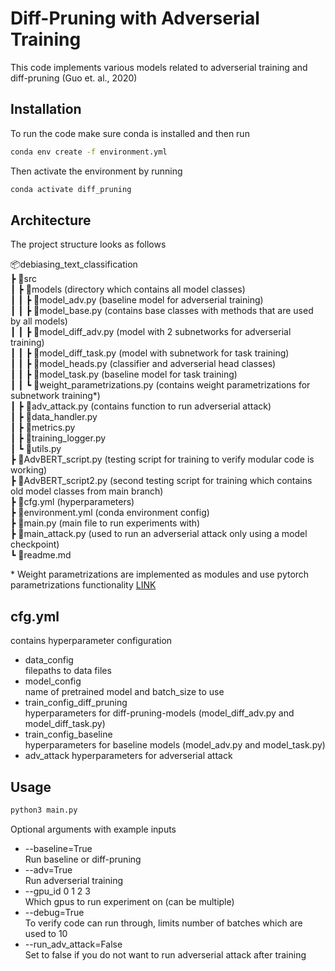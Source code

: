 # Diff-Pruning with Adverserial Training

This code implements various models related to adverserial training and diff-pruning (Guo et. al., 2020)

## Installation

To run the code make sure conda is installed and then run

```bash
conda env create -f environment.yml
```

Then activate the environment by running

```bash
conda activate diff_pruning
```

## Architecture

The project structure looks as follows

📦debiasing_text_classification \
 ┣ 📂src \
 ┃ ┣ 📂models (directory which contains all model classes)\
 ┃ ┃ ┣ 📜model_adv.py (baseline model for adverserial training) \
 ┃ ┃ ┣ 📜model_base.py (contains base classes with methods that are used by all models) \
 ┃ ┃ ┣ 📜model_diff_adv.py (model with 2 subnetworks for adverserial training) \
 ┃ ┃ ┣ 📜model_diff_task.py (model with subnetwork for task training) \
 ┃ ┃ ┣ 📜model_heads.py (classifier and adverserial head classes) \
 ┃ ┃ ┣ 📜model_task.py (baseline model for task training) \
 ┃ ┃ ┗ 📜weight_parametrizations.py (contains weight parametrizations for subnetwork training*) \
 ┃ ┣ 📜adv_attack.py (contains function to run adverserial attack) \
 ┃ ┣ 📜data_handler.py \
 ┃ ┣ 📜metrics.py \
 ┃ ┣ 📜training_logger.py \
 ┃ ┗ 📜utils.py \
 ┣ 📜AdvBERT_script.py (testing script for training to verify modular code is working)\
 ┣ 📜AdvBERT_script2.py (second testing script for training which contains old model classes from main branch)\
 ┣ 📜cfg.yml (hyperparameters)\
 ┣ 📜environment.yml (conda environment config)\
 ┣ 📜main.py (main file to run experiments with)\
 ┣ 📜main_attack.py (used to run an adverserial attack only using a model checkpoint)\
 ┗ 📜readme.md

\* Weight parametrizations are implemented as modules and use pytorch parametrizations functionality [LINK](https://pytorch.org/tutorials/intermediate/parametrizations.html)

## cfg.yml

contains hyperparameter configuration

* data_config \
filepaths to data files
* model_config \
name of pretrained model and batch_size to use
* train_config_diff_pruning \
hyperparameters for diff-pruning-models (model_diff_adv.py and model_diff_task.py)
* train_config_baseline \
hyperparameters for baseline models (model_adv.py and model_task.py)
* adv_attack
hyperparameters for adverserial attack

## Usage

```bash
python3 main.py
```

Optional arguments with example inputs

* --baseline=True \
Run baseline or diff-pruning
* --adv=True \
Run adverserial training
* --gpu_id 0 1 2 3 \
Which gpus to run experiment on (can be multiple)
* --debug=True \
To verify code can run through, limits number of batches which are used to 10
* --run_adv_attack=False \
Set to false if you do not want to run adverserial attack after training